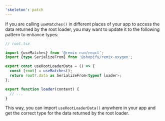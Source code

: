 ```yaml
---
'skeleton': patch
---
```


If you are calling `useMatches()` in different places of your app to access the data returned by the root loader, you may want to update it to the following pattern to enhance types:

```ts
// root.tsx

import {useMatches} from '@remix-run/react';
import {type SerializeFrom} from '@shopify/remix-oxygen';

export const useRootLoaderData = () => {
  const [root] = useMatches();
  return root?.data as SerializeFrom<typeof loader>;
};

export function loader(context) {
  // ...
}
```

This way, you can import `useRootLoaderData()` anywhere in your app and get the correct type for the data returned by the root loader.
